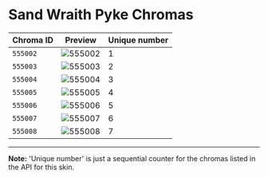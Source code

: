 # Sand Wraith Pyke Chromas

| Chroma ID | Preview | Unique number |
|---|---|---|
| `555002` | ![555002](https://raw.communitydragon.org/latest/plugins/rcp-be-lol-game-data/global/default/v1/champion-chroma-images/555/555002.png) | 1 |
| `555003` | ![555003](https://raw.communitydragon.org/latest/plugins/rcp-be-lol-game-data/global/default/v1/champion-chroma-images/555/555003.png) | 2 |
| `555004` | ![555004](https://raw.communitydragon.org/latest/plugins/rcp-be-lol-game-data/global/default/v1/champion-chroma-images/555/555004.png) | 3 |
| `555005` | ![555005](https://raw.communitydragon.org/latest/plugins/rcp-be-lol-game-data/global/default/v1/champion-chroma-images/555/555005.png) | 4 |
| `555006` | ![555006](https://raw.communitydragon.org/latest/plugins/rcp-be-lol-game-data/global/default/v1/champion-chroma-images/555/555006.png) | 5 |
| `555007` | ![555007](https://raw.communitydragon.org/latest/plugins/rcp-be-lol-game-data/global/default/v1/champion-chroma-images/555/555007.png) | 6 |
| `555008` | ![555008](https://raw.communitydragon.org/latest/plugins/rcp-be-lol-game-data/global/default/v1/champion-chroma-images/555/555008.png) | 7 |

---

**Note:** 'Unique number' is just a sequential counter for the chromas listed in the API for this skin.